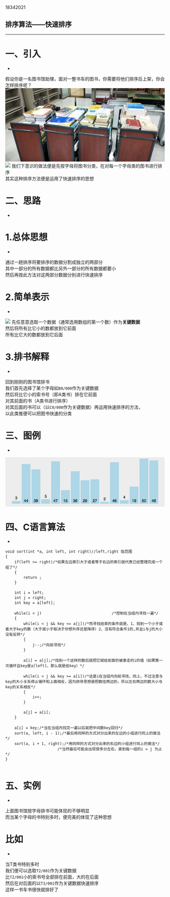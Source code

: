 18342021

排序算法——快速排序
-

------------------------------

# [](#header-1)一、引入
-

假设你是一名图书馆助理，面对一整书车的图书，你需要将他们排序后上架，你会怎样排序呢？<br>
![](images/书车.jpg)
![](https://cdn.applysquare.net/storage/tmp/qa/8YVAKFtk5/AcGLVROUI.jpeg)
我们下意识的做法便是先按字母将图书分类，在对每一个字母类的图书进行排序<br>
其实这种排序方法便是运用了快速排序的思想<br>

# [](#header-1)二、思路
-

# [](#header-3)1.总体思想
-

通过一趟排序将要排序的数据分割成独立的两部分<br>
其中一部分的所有数据都比另外一部分的所有数据都要小<br>
然后再按此方法对这两部分数据分别进行快速排序<br>

# [](#header-3)2.简单表示
-

![](https://gss1.bdstatic.com/-vo3dSag_xI4khGkpoWK1HF6hhy/baike/c0%3Dbaike72%2C5%2C5%2C72%2C24/sign=e15a5286fbedab64607f4592965fc4a6/b7003af33a87e950707fdf2110385343fbf2b416.jpg)
先任意意选取一个数据（通常选用数组的第一个数）作为**关键数据**<br>
然后将所有比它小的数都放到它前面<br>
所有比它大的数都放到它后面<br>

# [](#header-3)3.排书解释
-

回到刚刚的图书馆排书<br>
我们首先选择了某个字母如`B0/000`作为关键数据<br>
然后将比它小的索书号（即A类书）排在它前面<br>
对其前面的书（A类书进行排序）<br>
对其后面的书可以（以`C0/000`作为关键数据）再运用快速排序的方法，<br>
以此类推便可以把图书快速的分类<br>

# [](#header-1)三、图例
-

![](images/quick.gif)

# [](#header-1)四、C语言算法
-


```
void sort(int *a, int left, int right)//left,right 指范围
{
    if(left >= right)/*如果左边索引大于或者等于右边的索引就代表已经整理完成一个组了*/
    {
        return ;
    }

    int i = left;
    int j = right;
    int key = a[left];
     
    while(i < j)                               /*控制在当组内寻找一遍*/
    {
        while(i < j && key <= a[j])/*而寻找结束的条件就是，1，找到一个小于或者大于key的数（大于或小于取决于你想升序还是降序）2，没有符合条件1的,并且i与j的大小没有反转*/ 
        {
            j--;/*向前寻找*/
        }
         
        a[i] = a[j];/*找到一个这样的数后就把它赋给前面的被拿走的i的值（如果第一次循环且key是a[left]，那么就是给key）*/
         
        while(i < j && key >= a[i])/*这是i在当组内向前寻找，同上，不过注意与key的大小关系停止循环和上面相反，因为排序思想是把数往两边扔，所以左右两边的数大小与key的关系相反*/
        {
            i++;
        }
         
        a[j] = a[i];
    }
     
    a[i] = key;/*当在当组内找完一遍以后就把中间数key回归*/
    sort(a, left, i - 1);/*最后用同样的方式对分出来的左边的小组进行同上的做法*/
    sort(a, i + 1, right);/*用同样的方式对分出来的右边的小组进行同上的做法*/
                       /*当然最后可能会出现很多分左右，直到每一组的i = j 为止*/
}


```

# [](#header-1)五、实例
-

上面图书馆按字母排书可能体现的不够明显<br>
而当某个字母的书特别多时，便完美的体现了这种思想<br>

# [](#header-5)比如
-

当T类书特别多时<br>
我们便可以选取`T2/001`作为关键数据<br>
比`T2/001`小的索书号全部排在前面，大的在后面<br>
然后在对后面的以`T3/001`作为关键数据快速排序<br>
这样一书车书很快就排好了<br>
